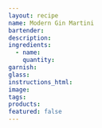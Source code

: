 ```yaml
---
layout: recipe
name: Modern Gin Martini
bartender:
description:
ingredients:
  - name:
    quantity:
garnish:
glass:
instructions_html:
image:
tags:
products:
featured: false
---
```

